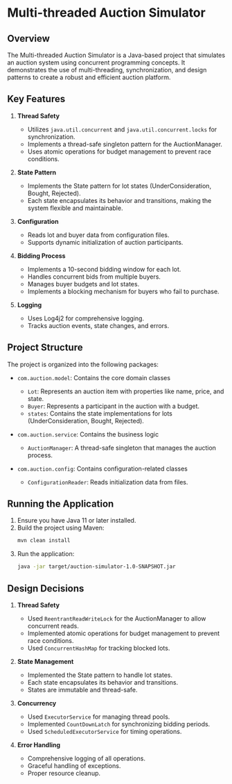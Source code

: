 # Multi-threaded Auction Simulator

## Overview

The Multi-threaded Auction Simulator is a Java-based project that simulates an auction system using concurrent programming concepts. It demonstrates the use of multi-threading, synchronization, and design patterns to create a robust and efficient auction platform.

## Key Features

1. **Thread Safety**
   - Utilizes `java.util.concurrent` and `java.util.concurrent.locks` for synchronization.
   - Implements a thread-safe singleton pattern for the AuctionManager.
   - Uses atomic operations for budget management to prevent race conditions.

2. **State Pattern**
   - Implements the State pattern for lot states (UnderConsideration, Bought, Rejected).
   - Each state encapsulates its behavior and transitions, making the system flexible and maintainable.

3. **Configuration**
   - Reads lot and buyer data from configuration files.
   - Supports dynamic initialization of auction participants.

4. **Bidding Process**
   - Implements a 10-second bidding window for each lot.
   - Handles concurrent bids from multiple buyers.
   - Manages buyer budgets and lot states.
   - Implements a blocking mechanism for buyers who fail to purchase.

5. **Logging**
   - Uses Log4j2 for comprehensive logging.
   - Tracks auction events, state changes, and errors.

## Project Structure

The project is organized into the following packages:

- `com.auction.model`: Contains the core domain classes
  - `Lot`: Represents an auction item with properties like name, price, and state.
  - `Buyer`: Represents a participant in the auction with a budget.
  - `states`: Contains the state implementations for lots (UnderConsideration, Bought, Rejected).

- `com.auction.service`: Contains the business logic
  - `AuctionManager`: A thread-safe singleton that manages the auction process.

- `com.auction.config`: Contains configuration-related classes
  - `ConfigurationReader`: Reads initialization data from files.

## Running the Application

1. Ensure you have Java 11 or later installed.
2. Build the project using Maven:
   ```bash
   mvn clean install
   ```
3. Run the application:
   ```bash
   java -jar target/auction-simulator-1.0-SNAPSHOT.jar
   ```

## Design Decisions

1. **Thread Safety**
   - Used `ReentrantReadWriteLock` for the AuctionManager to allow concurrent reads.
   - Implemented atomic operations for budget management to prevent race conditions.
   - Used `ConcurrentHashMap` for tracking blocked lots.

2. **State Management**
   - Implemented the State pattern to handle lot states.
   - Each state encapsulates its behavior and transitions.
   - States are immutable and thread-safe.

3. **Concurrency**
   - Used `ExecutorService` for managing thread pools.
   - Implemented `CountDownLatch` for synchronizing bidding periods.
   - Used `ScheduledExecutorService` for timing operations.

4. **Error Handling**
   - Comprehensive logging of all operations.
   - Graceful handling of exceptions.
   - Proper resource cleanup.
